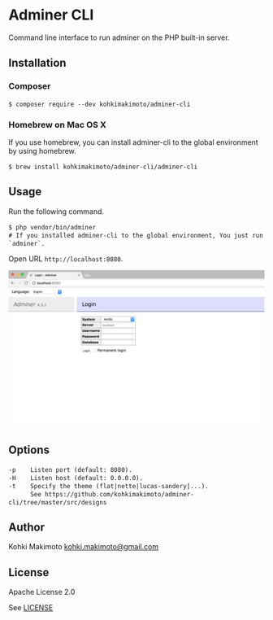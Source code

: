 # Adminer CLI

Command line interface to run adminer on the PHP built-in server.

## Installation

### Composer

```
$ composer require --dev kohkimakimoto/adminer-cli
```

### Homebrew on Mac OS X

If you use homebrew, you can install adminer-cli to the global environment by using homebrew.

```
$ brew install kohkimakimoto/adminer-cli/adminer-cli
```

## Usage

Run the following command.

```
$ php vendor/bin/adminer
# If you installed adminer-cli to the global environment, You just run `adminer`.
```

Open URL `http://localhost:8080`.

![screen.png](https://raw.githubusercontent.com/kohkimakimoto/adminer-cli/master/screen.png)

## Options

```
-p    Listen port (default: 8080).
-H    Listen host (default: 0.0.0.0).
-t    Specify the theme (flat|nette|lucas-sandery|...).
      See https://github.com/kohkimakimoto/adminer-cli/tree/master/src/designs
```

## Author 

Kohki Makimoto <kohki.makimoto@gmail.com>

## License

Apache License 2.0

See [LICENSE](./LICENSE)


